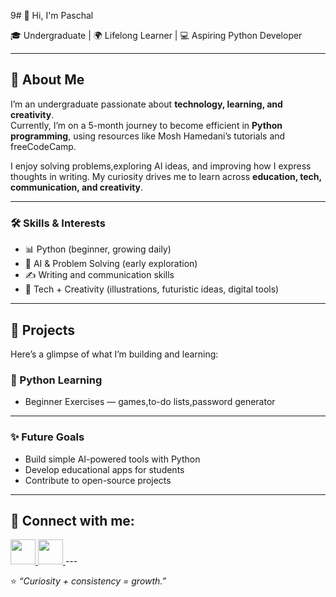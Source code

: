 9# 👋 Hi, I'm Paschal  

🎓 Undergraduate | 🌍 Lifelong Learner | 💻 Aspiring Python Developer  

---

## 🌟 About Me  
I’m an undergraduate passionate about **technology, learning, and creativity**.  
Currently, I’m on a 5-month journey to become efficient in **Python programming**, using resources like Mosh Hamedani’s tutorials and freeCodeCamp.  

I enjoy solving problems,exploring AI ideas, and improving how I express thoughts in writing. My curiosity drives me to learn across **education, tech, communication, and creativity**.  

---

### 🛠 Skills & Interests  
- 📊 Python (beginner, growing daily)    
- 🧠 AI & Problem Solving (early exploration)  
- ✍️ Writing and communication skills 
- 🎨 Tech + Creativity (illustrations, futuristic ideas, digital tools)  

---

## 📂 Projects  
Here’s a glimpse of what I’m building and learning:  

### 🔹 Python Learning  
- Beginner Exercises — games,to-do lists,password generator 

---

### ✨️ Future Goals  
- Build simple AI-powered tools with Python  
- Develop educational apps for students  
- Contribute to open-source projects  

---
<h2> 🤳 Connect with me:</h2>
<a href="https://www.linkedin.com/in/paschal-chigbo-20t24" target="_blank">
  <img src="https://img.icons8.com/color/48/000000/linkedin.png" width="40" height="40"/>
</a>

<a href="mailto:chigbopaschal20@gmail.com">
  <img src="https://img.icons8.com/color/48/000000/gmail-new.png" width="40" height="40"/>
</a>
---

⭐️ *“Curiosity + consistency = growth.”*